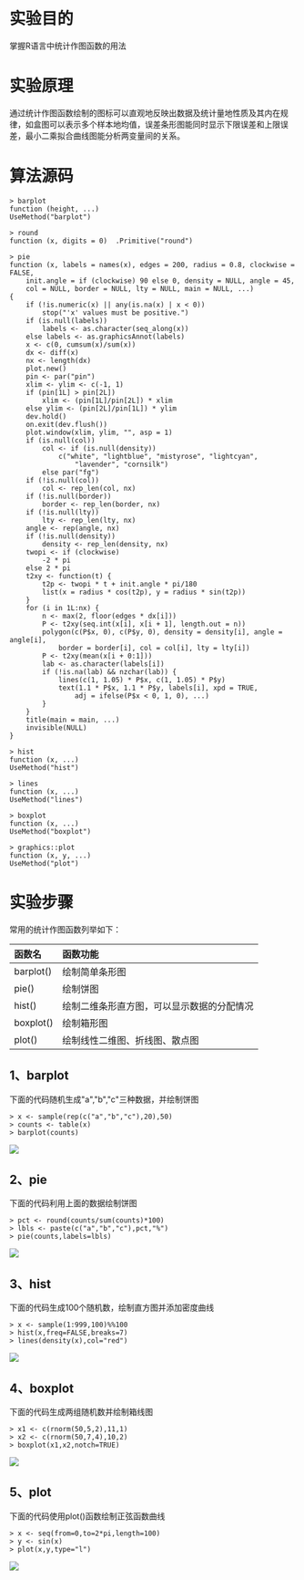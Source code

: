 # 实验目的

掌握R语言中统计作图函数的用法

# 实验原理

通过统计作图函数绘制的图标可以直观地反映出数据及统计量地性质及其内在规律，如盒图可以表示多个样本地均值，误差条形图能同时显示下限误差和上限误差，最小二乘拟合曲线图能分析两变量间的关系。

# 算法源码
```
> barplot
function (height, ...) 
UseMethod("barplot")

> round
function (x, digits = 0)  .Primitive("round")

> pie
function (x, labels = names(x), edges = 200, radius = 0.8, clockwise = FALSE, 
    init.angle = if (clockwise) 90 else 0, density = NULL, angle = 45, 
    col = NULL, border = NULL, lty = NULL, main = NULL, ...) 
{
    if (!is.numeric(x) || any(is.na(x) | x < 0)) 
        stop("'x' values must be positive.")
    if (is.null(labels)) 
        labels <- as.character(seq_along(x))
    else labels <- as.graphicsAnnot(labels)
    x <- c(0, cumsum(x)/sum(x))
    dx <- diff(x)
    nx <- length(dx)
    plot.new()
    pin <- par("pin")
    xlim <- ylim <- c(-1, 1)
    if (pin[1L] > pin[2L]) 
        xlim <- (pin[1L]/pin[2L]) * xlim
    else ylim <- (pin[2L]/pin[1L]) * ylim
    dev.hold()
    on.exit(dev.flush())
    plot.window(xlim, ylim, "", asp = 1)
    if (is.null(col)) 
        col <- if (is.null(density)) 
            c("white", "lightblue", "mistyrose", "lightcyan", 
                "lavender", "cornsilk")
        else par("fg")
    if (!is.null(col)) 
        col <- rep_len(col, nx)
    if (!is.null(border)) 
        border <- rep_len(border, nx)
    if (!is.null(lty)) 
        lty <- rep_len(lty, nx)
    angle <- rep(angle, nx)
    if (!is.null(density)) 
        density <- rep_len(density, nx)
    twopi <- if (clockwise) 
        -2 * pi
    else 2 * pi
    t2xy <- function(t) {
        t2p <- twopi * t + init.angle * pi/180
        list(x = radius * cos(t2p), y = radius * sin(t2p))
    }
    for (i in 1L:nx) {
        n <- max(2, floor(edges * dx[i]))
        P <- t2xy(seq.int(x[i], x[i + 1], length.out = n))
        polygon(c(P$x, 0), c(P$y, 0), density = density[i], angle = angle[i], 
            border = border[i], col = col[i], lty = lty[i])
        P <- t2xy(mean(x[i + 0:1]))
        lab <- as.character(labels[i])
        if (!is.na(lab) && nzchar(lab)) {
            lines(c(1, 1.05) * P$x, c(1, 1.05) * P$y)
            text(1.1 * P$x, 1.1 * P$y, labels[i], xpd = TRUE, 
                adj = ifelse(P$x < 0, 1, 0), ...)
        }
    }
    title(main = main, ...)
    invisible(NULL)
}

> hist
function (x, ...) 
UseMethod("hist")

> lines
function (x, ...) 
UseMethod("lines")

> boxplot
function (x, ...) 
UseMethod("boxplot")

> graphics::plot
function (x, y, ...) 
UseMethod("plot")
```

# 实验步骤

常用的统计作图函数列举如下：

| 函数名 | 函数功能 |
| :--- | :--- |
| barplot\(\) | 绘制简单条形图 |
| pie\(\) | 绘制饼图 |
| hist\(\) | 绘制二维条形直方图，可以显示数据的分配情况 |
| boxplot\(\) | 绘制箱形图 |
| plot\(\) | 绘制线性二维图、折线图、散点图 |

## 1、barplot

下面的代码随机生成"a","b","c"三种数据，并绘制饼图

```
> x <- sample(rep(c("a","b","c"),20),50)
> counts <- table(x)
> barplot(counts)
```

![](/images/2-1-4-1_20171107082917.017.jpeg)

## 2、pie

下面的代码利用上面的数据绘制饼图

```
> pct <- round(counts/sum(counts)*100)
> lbls <- paste(c("a","b","c"),pct,"%")
> pie(counts,labels=lbls)
```

![](/images/2-1-4-2_20171107083000.000.jpeg)

## 3、hist

下面的代码生成100个随机数，绘制直方图并添加密度曲线

```
> x <- sample(1:999,100)%%100
> hist(x,freq=FALSE,breaks=7)
> lines(density(x),col="red")
```

![](/images/2-1-4-3_20171107083043.043.jpeg)

## 4、boxplot

下面的代码生成两组随机数并绘制箱线图

```
> x1 <- c(rnorm(50,5,2),11,1)
> x2 <- c(rnorm(50,7,4),10,2)
> boxplot(x1,x2,notch=TRUE)
```

![](/images/2-1-4-4_20171107083126.026.jpeg)

## 5、plot

下面的代码使用plot\(\)函数绘制正弦函数曲线

```
> x <- seq(from=0,to=2*pi,length=100)
> y <- sin(x)
> plot(x,y,type="l")
```

![](/images/2-1-4-5_20171107083205.005.jpeg)